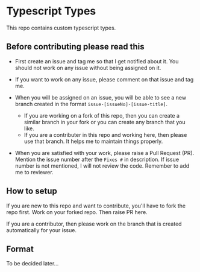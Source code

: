 # Typescript Types

This repo contains custom typescript types.

## Before contributing please read this

- First create an issue and tag me so that I get notified about it. You should not work on any issue without being assigned on it.
- If you want to work on any issue, please comment on that issue and tag me.
- When you will be assigned on an issue, you will be able to see a new branch created in the format `issue-[issueNo]-[issue-title]`.
  
  - If you are working on a fork of this repo, then you can create a similar branch in your fork or you can create any branch that you like.
  - If you are a contributer in this repo and working here, then please use that branch. It helps me to maintain things properly.

- When you are satisfied with your work, please raise a Pull Request (PR). Mention the issue number after the `Fixes #` in description. If issue number is not mentioned, I will not review the code. Remember to add me to reviewer.

## How to setup

If you are new to this repo and want to contribute, you'll have to fork the repo first. Work on your forked repo. Then raise PR here.

If you are a contributor, then please work on the branch that is created automatically for your issue.

## Format

To be decided later...
